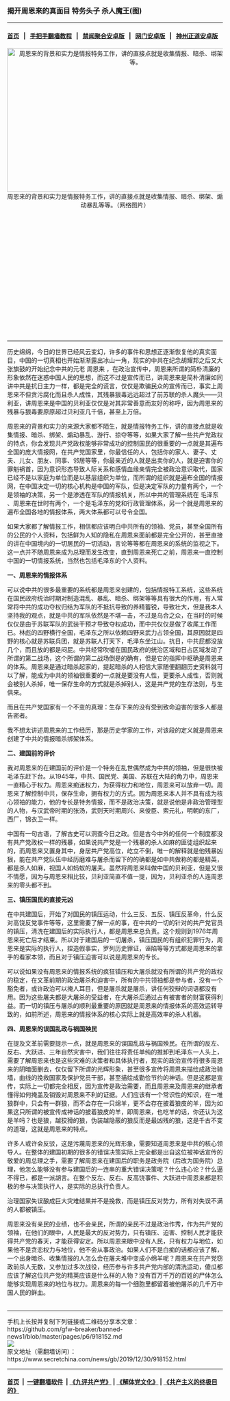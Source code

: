 ### 揭开周恩来的真面目 特务头子 杀人魔王(图)
------------------------

#### [首页](https://github.com/gfw-breaker/banned-news1/blob/master/README.md) &nbsp;&nbsp;|&nbsp;&nbsp; [手把手翻墙教程](https://github.com/gfw-breaker/guides/wiki) &nbsp;&nbsp;|&nbsp;&nbsp; [禁闻聚合安卓版](https://github.com/gfw-breaker/bn-android) &nbsp;&nbsp;|&nbsp;&nbsp; [网门安卓版](https://github.com/oGate2/oGate) &nbsp;&nbsp;|&nbsp;&nbsp; [神州正道安卓版](https://github.com/SzzdOgate/update) 



<div class="article_right" style="fone-color:#000">
 <p style="text-align:center">
  <img alt="周恩来的背景和实力是情报特务工作，讲的直接点就是收集情报、暗杀、绑架、煽动暴乱等等。" src="https://img2.secretchina.com/pic/2019/5-13/p2423721a996229801-ss.jpg" style="height:336px; width:600px"/>
  <br>
   周恩来的背景和实力是情报特务工作，讲的直接点就是收集情报、暗杀、绑架、煽动暴乱等等。（网络图片）
   <span id="hideid" name="hideid" style="color:red;display:none;">
    <span href="https://www.secretchina.com">
    </span>
   </span>
  </br>
 </p>
 <div id="txt-mid1-t21-2017">
  <ins class="adsbygoogle" data-ad-client="ca-pub-1276641434651360" data-ad-slot="2451032099" style="display:inline-block;width:336px;height:280px">
  </ins>
  

---


  </div>
 </div>
 <p>
  历史绵绵，今日的世界已经风云变幻，许多的事件和思想正逐渐恢复他的真实面目，中国的一切真相也开始渐渐露出冰山一角，现实的中共在纪念胡耀邦之后又大张旗鼓的开始纪念中共的元老
  <span href="https://www.secretchina.com/news/gb/tag/周恩来" target="_blank">
   周恩来
  </span>
  ，在政治宣传中，周恩来所谓的简朴清廉的形象依然在迷惑中国人民的思想，而这不过是宣传而已，讲周恩来是简朴清廉如同讲中共是抗日主力一样，都是完全的谎言，仅仅是欺骗民众的宣传而已，事实上周恩来不但贪污腐化而且杀人成性，其残暴狠毒远远超过了前苏联的杀人魔头——贝利亚，讲周恩来是中国的贝利亚仅仅是对其非常善意而友好的称呼，因为周恩来的残暴与狠毒要原原超过贝利亚几千倍，甚至上万倍。
  <span id="hideid" name="hideid" style="color:red;display:none;">
   <span href="https://www.secretchina.com">
   </span>
  </span>
 </p>
 <p>
  周恩来的背景和实力的来源大家都不陌生，就是情报特务工作，讲的直接点就是收集情报、暗杀、绑架、煽动暴乱、游行、掠夺等等，如果大家了解一些共产党政权的特点，你会发现共产党政权能够非常成功的控制国民的很重要的一点就是其遍布全国的庞大情报网，在共产党国家里，你最信任的人，包括你的家人、妻子、丈夫、儿女、朋友、同事、邻居等等，你最亲近的人就是出卖你的人，就是迫害你的罪魁祸首，因为意识形态导致人际关系和感情血缘亲情完全被政治意识取代，国家已经不是以家庭为单位而是以基层组织为单位，而所谓的组织就是遍布全国的情报网，在中国决定一切的核心机构是中国的军队，但是决定军队的力量有两个，一个是领袖的决策，另一个是渗透在军队的情报机关，所以中共的管理系统在
  <span href="https://www.secretchina.com/news/gb/tag/毛泽东" target="_blank">
   毛泽东
  </span>
  、周恩来在世时有两个，一个是毛泽东的党和行政管理体系，另一个就是周恩来的遍布全国各地的情报体系，两大体系都可以号令全国。
 </p>
 <p>
  如果大家都了解情报工作，相信都应该明白中共所有的领袖、党员，甚至全国所有的公民的个人资料，包括鲜为人知的隐私在周恩来面前都是完全公开的，甚至直接的讲在中国境内的一切居民的一切活动，言论等等都在周恩来的系统的监视之下。这一点并不随周恩来成为总理而发生改变，直到周恩来死亡之前，周恩来一直控制中国的一切情报系统，当然也包括毛泽东的个人资料。
 </p>
 <p>
  <strong>
   一、周恩来的情报体系
  </strong>
 </p>
 <p>
  可以说中共的很多最重要的系统都是周恩来创建的，包括情报特工系统，这些系统在国民政府统治时期对制造混乱、暴乱、暗杀、绑架等等具有很大的作用，有人常常将中共的成功夺权归结为军队的不抵抗导致的养精蓄锐，导致壮大，但是我本人坚持我的观点，就是中共的军队依然是不堪一击，不过是乌合之众，在当时的时候仅仅是由于苏联军队的武装干预才导致夺权成功，而中共仅仅是做了收尾工作而已。林彪的四野横行全国，毛泽东之所以依赖四野来武力占领全国，其原因就是四野的核心就是苏联兵团，就是苏联人打天下，毛泽东坐江山。抗日，中共屁都没放几个，而且放的都是闷屁。中共经常吹嘘在国民政府的统治区域和日占区域发动了所谓的第二战场，这个所谓的第二战场倒是的确有，但是它的指挥中枢确是周恩来的体系。周恩来是通过暗杀起家的，提起暗杀的人相信大家随便翻翻历史资料就可以了解，能成为中共的领袖很重要的一点就是要没有人性，更要杀人成性，否则就会被别人杀掉，唯一保存生命的方式就是杀掉别人，这是共产党的生存法则，与生俱来。
 </p>
 <p>
  而且在共产党国家有一个不变的真理：生存下来的没有受到致命迫害的很多人都是告密者。
 </p>
 <p>
  我不想太讲述周恩来的工作经历，那是历史学家的工作，对该段的定义就是周恩来创建了中共的情报暗杀绑架体系。
 </p>
 <p>
  <strong>
   二、建国前的评价
  </strong>
 </p>
 <p>
  我对周恩来的在建国前的评价是一个特务在乱世偶然成为中共的领袖，但是很快被毛泽东赶下台。从1945年，中共、国民党、美国、苏联在大陆的角力中，周恩来一直精心于权力。周恩来痴迷权力，为获得权力和地位，周恩来可以放弃一切。周恩来了解控制中共，保存生命，拥有权力的方式。因为周恩来本人并不具有成为核心领袖的能力，他的专长是特务情报，而不是政治决策，就是说他是非政治管理型的人物，与汉武帝时期的张汤，武则天时期周兴、来俊臣、索元礼，明朝的东厂，西厂，锦衣卫一样。
 </p>
 <p>
  中国有一句古语，了解古史可以洞查今日之政。但是古今中外的任何一个制度都没有共产党政权一样的残暴，如果说共产党是一个残暴的杀人如麻的匪徒组织起来的，而周恩来又置身其中，身居共产党高位，屹立不倒，唯一的解释就是他残暴凶狠，能在共产党队伍中经历磨难与屠杀而留下的的确都是如中共做称的都是精英，都是杀人如麻，视国人如蚂蚁的屠夫。虽然将周恩来叫做中国的贝利亚，但是又很不情愿，因为与周恩来相比较，贝利亚简直不值一提，因为，贝利亚杀的人连周恩来的零头都不到。
 </p>
 <p>
  <strong>
   三、镇压国民的直接元凶
  </strong>
 </p>
 <p>
  在中共建国后，开始了对国民的镇压运动，什么三反、五反、镇压反革命，什么反对高饶反党事件等等，这里需要了解一点的事，在中共的一切的针对的共产党官员的镇压，清洗在建国后的实际执行人，都是周恩来总负责。这个规则到1976年周恩来死亡后才结束。所以对于建国后的一切屠杀，镇压国民的有组织犯罪行为，周恩来是实际的执行人，捏造假事实，罗列历史罪证，诬陷等等方式都是周恩来的拿手的看家本领，而且对于镇压迫害可以说是周恩来的专长。
 </p>
 <p>
  可以说如果没有周恩来的情报系统的疯狂镇压和大屠杀就没有所谓的共产党的政权的稳定，在文革前期的政治屠杀和迫害中，所有的中共领袖都是参与者，没有一个豁免者，或许政治可以掩人耳目，但是屠杀就是屠杀，讲任何狡辩的词语都没有用。因为这些屠夫都是大屠杀的受益者，在大屠杀后通过占有被害者的财富获得利益。而一切的镇压与屠杀的顺利最重要的原因就是周恩来的情报体系的高效运转导致的，如前所述，周恩来的情报体系的核心实际上就是高效率的杀人机器。
 </p>
 <p>
  <strong>
   四、周恩来的误国乱政与祸国殃民
  </strong>
 </p>
 <p>
  在提及文革前需要提示一点，就是周恩来的误国乱政与祸国殃民。在所谓的反左、反右、大跃进、三年自然灾害中，我们往往将责任单纯的推卸到毛泽东一人头上，需要了解周恩来也是这些灾难的决策者和具体执行者，现实的政治宣传将很多周恩来的阴暗面删去，仅仅留下所谓的光辉形象，甚至很多宣传将周恩来描绘成政治骑墙，曲线的挽救国家及保护党员干部，甚至描绘成勤俭节约的神话。但是这都是宣传，实际上一切都完全相反，因为宣传是政治需要，而且周恩来及周恩来的继承者懂得如何掩盖及销毁对周恩来不利的证据。人们应该有一个常识性的知识，在一堆狼群中，只会有一群狼，而不会存在一只绵羊，更不会存在披着狼皮的羊，因为如果这只所谓的被宣传成神话的披着狼皮的羊，即周恩来，也吃羊的话，你还认为这是羊吗？也是狼，越狡猾的狼，伪装越隐蔽的狼反而是最凶残的狼，这是千古不变的道理，这就是周恩来的特点。
 </p>
 <p>
  许多人或许会反驳，这是污蔑周恩来的光辉形象，需要知道周恩来是中共的核心领导人。在整体的建国初期的很多的错误决策实际上完全都是出自这位被神话宣传的敬爱的周总理之手，需要了解周恩来在建国后的职务是政务院（后改为国务院）总理，他怎么能够没有参与建国后的一连串的重大错误决策呢？什么违心论？什么逼不得已，都是一派胡言。在整个反左、反右、反高饶事件、大跃进中周恩来都是积极的参与决策执行人，是实际的总执行负责人。
 </p>
 <p>
  治理国家失误酿成巨大灾难结果并不是挽救，而是镇压反对势力，所有对失误不满的人都被镇压。
 </p>
 <p>
  周恩来没有亲民的业绩，也不会亲民，所谓的亲民不过是政治作秀，作为共产党的领袖，在他们的眼中，人民是最大的反对势力，只有镇压、迫害、控制人民才能获得共产党的春天，才能获得安定。所以周恩来眼中没有人民，只有权力与地位，如果他不是贪恋权力与地位，他不会从事政治。如果人们不是白痴的话都应该了解，一个出身暗杀、收集情报的人怎么会在屠夫堆中变成小绵羊呢？周恩来在共产党窃政前杀人无数，又参加过多次战役，经历参与许多共产党内部的清洗运动，傻瓜都应该了解这位共产党的精英应该是什么样的人物？没有百万千万的百姓的尸体怎么能够实现周恩来的地位与权力。周恩来的每一个细胞里都留着被他屠杀的几千万中国人民的鲜血。
  <center>
   <div>
    <div id="txt-mid2-t22-2017" style="display: block;  max-height: 351px;  overflow: hidden;">
     <div id="SC-21xxx">
     </div>
     <ins class="adsbygoogle" data-ad-client="ca-pub-1276641434651360" data-ad-format="auto" data-ad-slot="4301710469" data-full-width-responsive="true" style="display:block">
     </ins>
    </div>
   </div>
  </center>
  <div style="padding-top:5px;">
  </div>
 </p>
</div>

<hr/>
手机上长按并复制下列链接或二维码分享本文章：<br/>
https://github.com/gfw-breaker/banned-news1/blob/master/pages/p6/918152.md <br/>
<a href='https://github.com/gfw-breaker/banned-news1/blob/master/pages/p6/918152.md'><img src='https://github.com/gfw-breaker/banned-news1/blob/master/pages/p6/918152.md.png'/></a> <br/>
原文地址（需翻墙访问）：https://www.secretchina.com/news/gb/2019/12/30/918152.html


------------------------
#### [首页](https://github.com/gfw-breaker/banned-news1/blob/master/README.md) &nbsp;|&nbsp; [一键翻墙软件](https://github.com/gfw-breaker/nogfw/blob/master/README.md) &nbsp;| [《九评共产党》](https://github.com/gfw-breaker/9ping.md/blob/master/README.md#九评之一评共产党是什么) | [《解体党文化》](https://github.com/gfw-breaker/jtdwh.md/blob/master/README.md) | [《共产主义的终极目的》](https://github.com/gfw-breaker/gczydzjmd.md/blob/master/README.md)


<img src='http://gfw-breaker.win/banned-news/pages/p6/918152.md' width='0px' height='0px'/>
